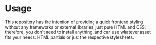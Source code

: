 # Usage
This repository has the intention of providing a quick frontend styling without any frameworks or external libraries, just pure HTML and CSS; therefore, you don't need to install anything, and can use whatever asset fits your needs: HTML partials or just the respective stylesheets.